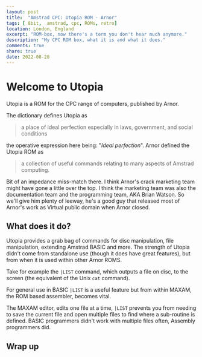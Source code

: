 ```yaml
---
layout: post
title:  "Amstrad CPC: Utopia ROM - Arnor"
tags: [ 8bit,  amstrad, cpc, ROMs, retro]
location: London, England
excerpt: "ROM-box, now there's a term you don't hear much anymore."
description: "My CPC ROM box, what it is and what it does." 
comments: true
share: true
date: 2022-08-28
---
```


# Welcome to Utopia

Utopia is a ROM for the CPC range of computers, published by Arnor. 

The dictionary defines Utopia as

> a place of ideal perfection especially in laws, government, and social conditions

the operative expression here being: "*Ideal perfection*". Arnor defined the Utopia ROM as

> a collection of useful commands relating to many aspects of Amstrad
computing.

Bit of an impedance miss-match there. I think Arnor's crack marketing team might have gone a little over the top. I think the marketing team was also the documentation team and the programming team, AKA Brian Watson. So we'll give him plenty of leeway, he's a good guy that released most of Arnor's work as Virtual public domain when Arnor closed.

## What does it do?

Utopia provides a grab bag of commands for disc manipulation, file manipulation, extending Amstrad BASIC and more. The strength of Utopia didn't come from standalone use (though it does have great features), but from when it is used within other Arnor ROMS.

Take for example the `|LIST` command, which outputs a file on disc, to the screen (the equivalent of the Unix `cat` command). 

For general use in  BASIC  `|LIST` is a useful feature but from within MAXAM, the ROM based assembler, becomes vital. 

The MAXAM editor, edits one file at a time, `|LIST` prevents you from needing to save the current file and open multiple files to find where a sub-routine is defined. BASIC programmers didn't work with multiple files often, Assembly programmers did.


<!--
<div class="dbImg  centeredImg" data-src="cpc/boot-with-roms.png" alt="A boot screen with ROMS." ></div>
-->





## Wrap up


[1]: https://www.sellmyretro.com/offer/details/rombo-redux-deluxe-61511
[2]: https://www.youtube.com/watch?v=k0q76PNmoiU&ab_channel=TheEqualizor
[3]: https://www.ebay.co.uk/itm/233463843334

